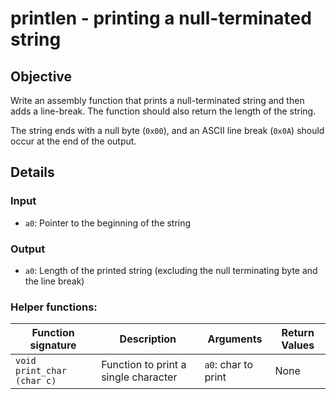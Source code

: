 # printlen - printing a null-terminated string

## Objective

Write an assembly function that prints a null-terminated string and then adds a line-break. The function should also return the length of the string.

The string ends with a null byte (`0x00`), and an ASCII line break (`0x0A`) should occur at the end of the output.

## Details

### Input

- `a0`: Pointer to the beginning of the string

### Output

- `a0`: Length of the printed string (excluding the null terminating byte and the line break)

### Helper functions:

| Function signature         | Description                          | Arguments           | Return Values |
| -------------------------- | ------------------------------------ | ------------------- | ------------- |
| `void print_char (char c)` | Function to print a single character | `a0`: char to print | None          |
